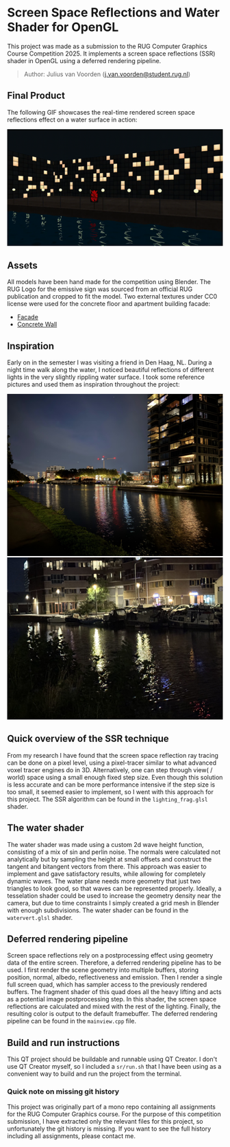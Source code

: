 # Screen Space Reflections and Water Shader for OpenGL

This project was made as a submission to the RUG Computer Graphics Course Competition 2025. It implements a screen space reflections (SSR) shader in OpenGL using a deferred rendering pipeline.

> Author: Julius van Voorden (j.van.voorden@student.rug.nl)

## Final Product

The following GIF showcases the real-time rendered screen space reflections effect on a water surface in action:

![Recording of the finished project](screenshots/recording.gif)

## Assets

All models have been hand made for the competition using Blender. The RUG Logo for the emissive sign was sourced from an official RUG publication and cropped to fit the model. Two external textures under CC0 license were used for the concrete floor and apartment building facade:

- [Facade](https://ambientcg.com/view?id=Facade002)
- [Concrete Wall](https://polyhaven.com/a/concrete_wall_006)

## Inspiration

Early on in the semester I was visiting a friend in Den Haag, NL. During a night time walk along the water, I noticed beautiful reflections of different lights in the very slightly rippling water surface. I took some reference pictures and used them as inspiration throughout the project:

![Inspiration 1](screenshots/inspiration1.jpg)
![Inspiration 2](screenshots/inspiration2.jpg)

## Quick overview of the SSR technique

From my research I have found that the screen space reflection ray tracing can be done on a pixel level, using a pixel-tracer similar to what advanced voxel tracer engines do in 3D. Alternatively, one can step through view( / world) space using a small enough fixed step size. Even though this solution is less accurate and can be more performance intensive if the step size is too small, it seemed easier to implement, so I went with this approach for this project. The SSR algorithm can be found in the `lighting_frag.glsl` shader.

## The water shader

The water shader was made using a custom 2d wave height function, consisting of a mix of sin and perlin noise.
The normals were calculated not analytically but by sampling the height at small offsets and construct the tangent and bitangent vectors from there. This approach was easier to implement and gave satisfactory results, while allowing for completely dynamic waves.
The water plane needs more geometry that just two triangles to look good, so that waves can be represented properly. Ideally, a tesselation shader could be used to increase the geometry density near the camera, but due to time constraints I simply created a grid mesh in Blender with enough subdivisions.
The water shader can be found in the `watervert.glsl` shader.

## Deferred rendering pipeline

Screen space reflections rely on a postprocessing effect using geometry data of the entire screen. Therefore, a deferred rendering pipeline has to be used. I first render the scene geometry into multiple buffers, storing position, normal, albedo, reflectiveness and emission. Then I render a single full screen quad, which has sampler access to the previously rendered buffers. The fragment shader of this quad does all the heavy lifting and acts as a potential image postprocessing step. In this shader, the screen space reflections are calculated and mixed with the rest of the lighting. Finally, the resulting color is output to the default framebuffer. The deferred rendering pipeline can be found in the `mainview.cpp` file.

## Build and run instructions

This QT project should be buildable and runnable using QT Creator. I don't use QT Creator myself, so I included a `sr/run.sh` that I have been using as a convenient way to build and run the project from the terminal.

### Quick note on missing git history

This project was originally part of a mono repo containing all assignments for the RUG Computer Graphics course. For the purpose of this competition submission, I have extracted only the relevant files for this project, so unfortunately the git history is missing. If you want to see the full history including all assignments, please contact me.
